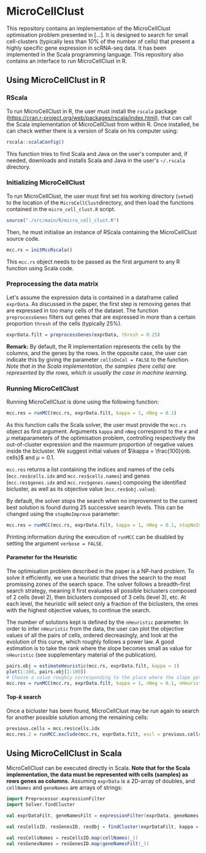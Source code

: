 # MicroCellClust

This repository contains an implementation of the MicroCellClust optimisation problem presented in [...]. It is designed to search for small cell-clusters (typically less than 10% of the number of cells) that present a highly specific gene expression in scRNA-seq data. It has been implemented in the Scala programming language. This repository also contains an interface to run MicroCellClust in R.



## Using MicroCellClust in R

### RScala

To run MicroCellClust in R, the user must install the `rscala` package (https://cran.r-project.org/web/packages/rscala/index.html), that can call the Scala implementation of MicroCellClust from within R. Once installed, he can check wether there is a version of Scala on his computer using:

``` R
rscala::scalaConfig()
```
This function tries to find Scala and Java on the user's computer and, if needed, downloads and installs Scala and Java in the user's `~/.rscala` directory.


### Initializing MicroCellClust

To run MicroCellClust, the user must first set his working directory (`setwd`) to the location of the `MicroCellClust`directory, and then load the functions contained in the `micro_cell_clust.R` script.
``` R
source("./src/main/R/micro_cell_clust.R")
```
Then, he must initialise an instance of RScala containing the MicroCellClust source code.
``` R
mcc.rs = initMccRscala()
```
This `mcc.rs` object needs to be passed as the first argument to any R function using Scala code.


### Preprocessing the data matrix

Let's assume the expression data is contained in a dataframe called `exprData`. As discussed in the paper, the first step is removing genes that are expressed in too many cells of the dataset. The function `preprocessGenes` filters out genes that are expressed in more than a certain proportion `thresh` of the cells (typically 25%).
``` R
exprData.filt = preprocessGenes(exprData, thresh = 0.25)
```
**Remark:** By default, the R implementation represents the cells by the columns, and the genes by the rows. In the opposite case, the user can indicate this by giving the parameter `cellsOnCol = FALSE` to the function. *Note that in the Scala implementation, the samples (here cells) are represented by the rows, which is usually the case in machine learning.*


### Running MicroCellClust

Running MicroCellClust is done using the following function:
``` R
mcc.res = runMCC(mcc.rs, exprData.filt, kappa = 1, nNeg = 0.1)
```
As this function calls the Scala solver, the user must provide the `mcc.rs` object as first argument. Arguments `kappa` and `nNeg` correspond to the $\kappa$ and $\mu$ metaparameters of the optimisation problem, controlling respectively the out-of-cluster expression and the maximum proportion of negative values inside the bicluster. We suggest initial values of $\kappa = \frac{100}{nb. cells}$ and $\mu = 0.1$.

`mcc.res` returns a list containing the indices and names of the cells (`mcc.res$cells.idx` and `mcc.res$cells.names`) and genes (`mcc.res$genes.idx` and `mcc.res$genes.names`) composing the identified bicluster, as well as its objective value (`mcc.res$obj.value`).

By default, the solver stops the search when no improvement to the current best solution is found during 25 successive search levels. This can be changed using the `stopNoImprove` parameter:
``` R
mcc.res = runMCC(mcc.rs, exprData.filt, kappa = 1, nNeg = 0.1, stopNoImprove = 25)
```
Printing information during the execution of `runMCC` can be disabled by setting the argument `verbose = FALSE`.


#### Parameter for the Heuristic
The optimisation problem described in the paper is a NP-hard problem. To solve it efficiently, we use a heuristic that drives the search to the most promissing zones of the search space. The solver follows a breadth-first search strategy, meaning it first evaluates all possible biclusters composed of 2 cells (level 2), then biclusters composed of 3 cells (level 3), etc. At each level, the heuristic will select only a fraction of the biclusters, the ones with the highest objective values, to continue the search. 

The number of solutions kept is defined by the `nHeuristic` parameter. In order to infer `nHeuristic` from the data, the user can plot the objective values of all the pairs of cells, ordered decreasingly, and look at the evolution of this curve, which roughly follows a power law. A good estimation is to take the rank where the slope becomes small as value for `nHeuristic` (see supplementary material of the publication).
``` R
pairs.obj = estimateHeuristic(mcc.rs, exprData.filt, kappa = 1)
plot(1:100, pairs.obj[1:100]) 
# Choose a value roughly corresponding to the place where the slope gets small
mcc.res = runMCC(mcc.rs, exprData.filt, kappa = 1, nNeg = 0.1, nHeuristic = 20)
```

#### Top-$k$ search

Once a bicluster has been found, MicroCellClust may be run again to search for another possible solution among the remaining cells:
``` R
previous.cells = mcc.res$cells.idx
mcc.res.2 = runMCC.exclude(mcc.rs, exprData.filt, excl = previous.cells, kappa = 1, nNeg = 0.1)
```

## Using MicroCellClust in Scala

MicroCellClust can be executed directly in Scala. **Note that for the Scala implementation, the data must be represented with cells (samples) as rows genes as columns.** Assuming `exprData` is a 2D-array of doubles, and `cellNames` and `geneNames` are arrays of strings:
``` Scala
import Preprocessor.expressionFilter
import Solver.findCluster

val exprDataFilt, geneNamesFilt = expressionFilter(exprData, geneNames, thresh = 0.25)

val resCellsID, resGenesID, resObj = findCluster(exprDataFilt, kappa = 1, nNeg = 0.1)

val resCellsNames = resCellsID.map(cellNames(_))
val resGenesNames = resGenesID.map(geneNamesFilt(_))
```